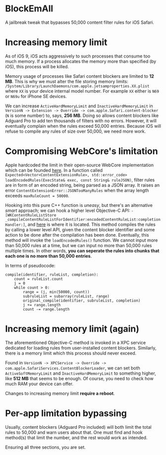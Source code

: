 # BlockEmAll
A jailbreak tweak that bypasses 50,000 content filter rules for iOS Safari.

# Increasing memory limit
As of iOS 9, iOS acts aggressively to such processes that consume too much memory. If a process allocates the memory more than specified (by iOS), this process will be killed.

Memory usage of processes like Safari content blockers are limited to **12 MB**. This is why we must alter the file storing memory limits: `/System/Library/LaunchDaemons/com.apple.jetsamproperties.XX.plist` where `XX` is your device internal model number. For example `XX` either is `N69` or `N69u` for iPhone SE devices.

We can increase `ActiveHardMemoryLimit` and `InactiveHardMemoryLimit` in `VersionN -> Extension -> Override -> com.apple.Safari.content-blocker` (`N` is some number) to, says, **256 MB**. Doing so allows content blockers like Adguard Pro to add ten thousands of filters with no errors. However, it will eventually complain when the rules exceed 50,000 entries. Because iOS will refuse to compile any rules of size over 50,000, we need more work.

# Compromising WebCore's limitation
Apple hardcoded the limit in their open-source WebCore implementation which can be founded [here](https://trac.webkit.org/browser/webkit/trunk/Source/WebCore/contentextensions/ContentExtensionParser.cpp). In a function called `Expected<Vector<ContentExtensionRule>, std::error_code> loadEncodedRules(ExecState& exec, const String& ruleJSON)`, filter rules are in form of an encoded string, being parsed as a JSON array. It raises an error `ContentExtensionError::JSONTooManyRules` when the array length exceeds `maxRuleCount = 50000`.

Hooking into this pure C++ function is *uneasy*, but there's an alternative *smart* approach; we can hook a higher level Objective-C API: `-[WKContentRuleListStore _compileContentRuleListForIdentifier:encodedContentRuleList:completionHandler:]`, and [here](https://trac.webkit.org/browser/webkit/trunk/Source/WebKit/UIProcess/API/Cocoa/WKContentRuleListStore.mm) is where it is located. This method compiles the rules by calling a lower level API, given the content blocker identifier and some action to be done after the compilation has been done. Eventually, this method will invoke the `loadEncodedRules()` function. We cannot input more than 50,000 rules at a time, but we can input no more than 50,000 rules multiple times. In other words, **you can seperate the rules into chunks that each one is no more than 50,000 entries**.

In terms of pseudocode:
```
compile(identifier, ruleList, completion):
    count = ruleList.count
    j = 0
    while count > 0:
        range = (j, min(50000, count))
        subruleList = subarray(ruleList, range)
        original_compile(identifier, subruleList, completion)
        j += range.length
        count -= range.length
```

# Increasing memory limit (again)
The aforementioned Objective-C method is invoked in a XPC service dedicated for loading rules from user-installed content blockers. Similarly, there is a memory limit which this process should never exceed.

Found in `VersionN -> XPCService -> Override -> com.apple.SafariServices.ContentBlockerLoader`, we can set both `ActiveSoftMemoryLimit` and `InactiveHardMemoryLimit` to something higher, like **512 MB** that seems to be enough. Of course, you need to check how much RAM your device can offer.

Changes to increasing memory limit **require a reboot**.

# Per-app limitation bypassing
Usually, content blockers (Adguard Pro included) will both limit the total rules to 50,000 and warn users about that. One must find and hook method(s) that limit the number, and the rest would work as intended.

Ensuring all three sections, you are set.